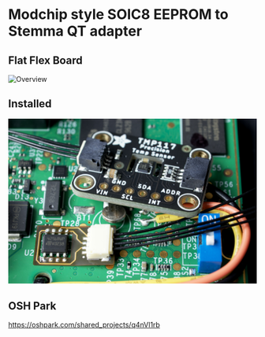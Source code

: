 # Modchip style SOIC8 EEPROM to Stemma QT adapter

## Flat Flex Board
![Overview](assets/img/IMG_0470.jpg)

## Installed
![Installed](assets/img/IMG_0472.jpg)

## OSH Park
https://oshpark.com/shared_projects/q4nVl1rb
